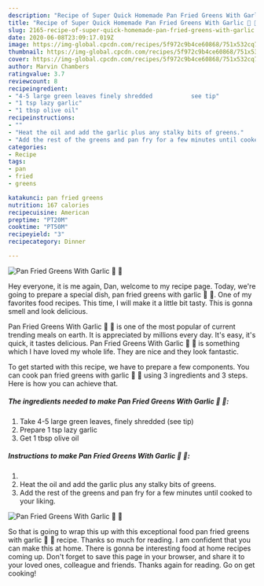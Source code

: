 ```yaml
---
description: "Recipe of Super Quick Homemade Pan Fried Greens With Garlic 🥬 🧄"
title: "Recipe of Super Quick Homemade Pan Fried Greens With Garlic 🥬 🧄"
slug: 2165-recipe-of-super-quick-homemade-pan-fried-greens-with-garlic
date: 2020-06-08T23:09:17.019Z
image: https://img-global.cpcdn.com/recipes/5f972c9b4ce60868/751x532cq70/pan-fried-greens-with-garlic-🥬-🧄-recipe-main-photo.jpg
thumbnail: https://img-global.cpcdn.com/recipes/5f972c9b4ce60868/751x532cq70/pan-fried-greens-with-garlic-🥬-🧄-recipe-main-photo.jpg
cover: https://img-global.cpcdn.com/recipes/5f972c9b4ce60868/751x532cq70/pan-fried-greens-with-garlic-🥬-🧄-recipe-main-photo.jpg
author: Marvin Chambers
ratingvalue: 3.7
reviewcount: 8
recipeingredient:
- "4-5 large green leaves finely shredded           see tip"
- "1 tsp lazy garlic"
- "1 tbsp olive oil"
recipeinstructions:
- ""
- "Heat the oil and add the garlic plus any stalky bits of greens."
- "Add the rest of the greens and pan fry for a few minutes until cooked to your liking."
categories:
- Recipe
tags:
- pan
- fried
- greens

katakunci: pan fried greens 
nutrition: 167 calories
recipecuisine: American
preptime: "PT20M"
cooktime: "PT50M"
recipeyield: "3"
recipecategory: Dinner

---
```



![Pan Fried Greens With Garlic 🥬 🧄](https://img-global.cpcdn.com/recipes/5f972c9b4ce60868/751x532cq70/pan-fried-greens-with-garlic-🥬-🧄-recipe-main-photo.jpg)

Hey everyone, it is me again, Dan, welcome to my recipe page. Today, we're going to prepare a special dish, pan fried greens with garlic 🥬 🧄. One of my favorites food recipes. This time, I will make it a little bit tasty. This is gonna smell and look delicious.

Pan Fried Greens With Garlic 🥬 🧄 is one of the most popular of current trending meals on earth. It is appreciated by millions every day. It's easy, it's quick, it tastes delicious. Pan Fried Greens With Garlic 🥬 🧄 is something which I have loved my whole life. They are nice and they look fantastic.




To get started with this recipe, we have to prepare a few components. You can cook pan fried greens with garlic 🥬 🧄 using 3 ingredients and 3 steps. Here is how you can achieve that.

<!--inarticleads1-->

##### The ingredients needed to make Pan Fried Greens With Garlic 🥬 🧄:

1. Take 4-5 large green leaves, finely shredded           (see tip)
1. Prepare 1 tsp lazy garlic
1. Get 1 tbsp olive oil




<!--inarticleads2-->

##### Instructions to make Pan Fried Greens With Garlic 🥬 🧄:

1. 
1. Heat the oil and add the garlic plus any stalky bits of greens.
1. Add the rest of the greens and pan fry for a few minutes until cooked to your liking.
<img src="//assets-global.cpcdn.com/assets/icons/button_play-2c75c40dde080a61004c1f40b05d8f140eaff45d7e9e6481dc71c63d2e7c4909.png" alt="Pan Fried Greens With Garlic 🥬 🧄">



So that is going to wrap this up with this exceptional food pan fried greens with garlic 🥬 🧄 recipe. Thanks so much for reading. I am confident that you can make this at home. There is gonna be interesting food at home recipes coming up. Don't forget to save this page in your browser, and share it to your loved ones, colleague and friends. Thanks again for reading. Go on get cooking!
